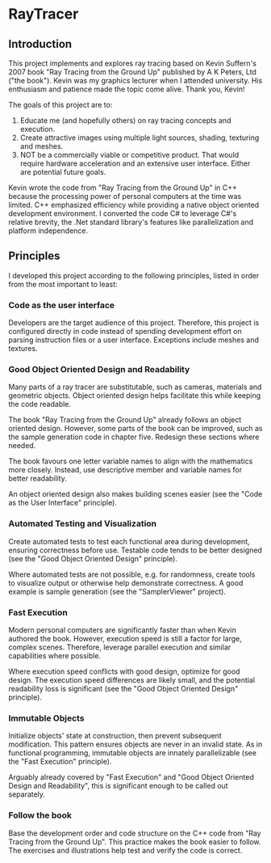# RayTracer

## Introduction

This project implements and explores ray tracing based on Kevin Suffern's 2007 book "Ray Tracing from the Ground Up" published by A K Peters, Ltd ("the book"). Kevin was my graphics lecturer when I attended university. His enthusiasm and patience made the topic come alive. Thank you, Kevin!

The goals of this project are to:
1. Educate me (and hopefully others) on ray tracing concepts and execution.
2. Create attractive images using multiple light sources, shading, texturing and meshes.
3. NOT be a commercially viable or competitive product. That would require hardware acceleration and an extensive user interface. Either are potential future goals.

Kevin wrote the code from "Ray Tracing from the Ground Up" in C++ because the processing power of personal computers at the time was limited. C++ emphasized efficiency while providing a native object oriented development environment. I converted the code C# to leverage C#'s relative brevity, the .Net standard library's features like parallelization and platform independence. 

## Principles

I developed this project according to the following principles, listed in order from the most important to least:

### Code as the user interface

Developers are the target audience of this project. Therefore, this project is configured directly in code instead of spending development effort on parsing instruction files or a user interface. Exceptions include meshes and textures.

### Good Object Oriented Design and Readability

Many parts of a ray tracer are substitutable, such as cameras, materials and geometric objects. Object oriented design helps facilitate this while keeping the code readable. 

The book "Ray Tracing from the Ground Up" already follows an object oriented design. However, some parts of the book can be improved, such as the sample generation code in chapter five. Redesign these sections where needed.

The book favours one letter variable names to align with the mathematics more closely. Instead, use descriptive member and variable names for better readability.

An object oriented design also makes building scenes easier (see the "Code as the User Interface" principle).

### Automated Testing and Visualization

Create automated tests to test each functional area during development, ensuring correctness before use. Testable code tends to be better designed (see the "Good Object Oriented Design" principle).

Where automated tests are not possible, e.g. for randomness, create tools to visualize output or otherwise help demonstrate correctness. A good example is sample generation (see the "SamplerViewer" project). 

### Fast Execution

Modern personal computers are significantly faster than when Kevin authored the book. However, execution speed is still a factor for large, complex scenes. Therefore, leverage parallel execution and similar capabilities where possible.

Where execution speed conflicts with good design, optimize for good design. The execution speed differences are likely small, and the potential readability loss is significant (see the "Good Object Oriented Design" principle).

### Immutable Objects

Initialize objects' state at construction, then prevent subsequent modification. This pattern ensures objects are never in an invalid state. As in functional programming, immutable objects are innately parallelizable (see the "Fast Execution" principle).

Arguably already covered by "Fast Execution" and "Good Object Oriented Design and Readability", this is significant enough to be called out separately.

### Follow the book

Base the development order and code structure on the C++ code from "Ray Tracing from the Ground Up". This practice makes the book easier to follow. The exercises and illustrations help test and verify the code is correct.
